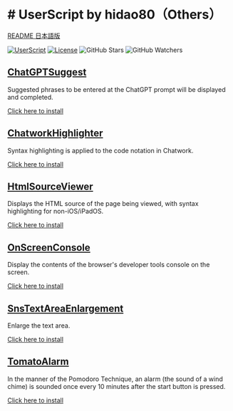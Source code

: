 # # UserScript by hidao80（Others）

[README 日本語版](./README_ja.md)

[![UserScript](https://img.shields.io/badge/Framework-UserScript-blue.svg)](https://en.wikipedia.org/wiki/Userscript)
[![License](https://img.shields.io/github/license/hidao80/UserScript)](/LICENSE)
![GitHub Stars](https://img.shields.io/github/stars/hidao80/UserScript?style=social)
![GitHub Watchers](https://img.shields.io/github/watchers/hidao80/UserScript?style=social)

## [ChatGPTSuggest](./ChatGptSuggest/README_ja.md)

Suggested phrases to be entered at the ChatGPT prompt will be displayed and completed.

[Click here to install](https://github.com/hidao80/UserScript/raw/main/src/Others/ChatGptSuggest/ChatGptSuggest.user.js)

## [ChatworkHighlighter](./ChatworkHighlighter/README_ja.md)

Syntax highlighting is applied to the code notation in Chatwork.

[Click here to install](https://github.com/hidao80/UserScript/raw/main/src/Others/ChatworkHighlighter/ChatworkHighlighter.user.js)

## [HtmlSourceViewer](./HtmlSourceViewer/README_ja.md)

Displays the HTML source of the page being viewed, with syntax highlighting for non-iOS/iPadOS.

[Click here to install](https://github.com/hidao80/UserScript/raw/main/src/Others/HtmlSourceViewer/HtmlSourceViewer.user.js)

## [OnScreenConsole](./OnScreenConsole/README_ja.md)

Display the contents of the browser's developer tools console on the screen.

[Click here to install](https://github.com/hidao80/UserScript/raw/main/src/Others/OnScreenConsole/OnScreenConsole.user.js)

## [SnsTextAreaEnlargement](./SnsTextAreaEnlargement/README_ja.md)

Enlarge the text area.

[Click here to install](https://github.com/hidao80/UserScript/raw/main/src/Others/SnsTextAreaEnlargement/SnsTextAreaEnlargement.user.js)

## [TomatoAlarm](./TomatoAlarm/README_ja.md)

In the manner of the Pomodoro Technique, an alarm (the sound of a wind chime) is sounded once every 10 minutes after the start button is pressed.

[Click here to install](https://github.com/hidao80/UserScript/raw/main/src/Others/TomatoAlarm/TomatoAlarm.user.js)
